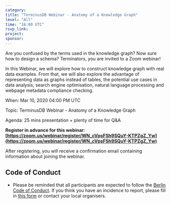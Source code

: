 ```yaml
---
category:
title: "TerminusDB Webinar - Anatomy of a Knowledge Graph"
level: "All"
time: "16:00 UTC"
rsvp_link:
project:
sponsor:
---
```


Are you confused by the terms used in the knowledge graph? Now sure how to design a schema? Terminators, you are invited to a Zoom webinar!

In this Webinar, we will explore how to construct knowledge graph with real data examples. From that, we will also explore the advantage of representing data as graphs instead of tables, the potential use cases in data analysis, search engine optimisation, natural language processing and webpage metadata compliance checking.

When: Mar 10, 2020 04:00 PM UTC

Topic: TerminusDB Webinar - Anatomy of a Knowledge Graph

Agenda: 25 mins presentation + plenty of time for Q&A

**Register in advance for this webinar:
[https://zoom.us/webinar/register/WN_cVpsFSh9SQuY-KTPZgZ_Yw](https://zoom.us/webinar/register/WN_cVpsFSh9SQuY-KTPZgZ_Yw)**

After registering, you will receive a confirmation email containing information about joining the webinar.


Code of Conduct
---------------

- Please be reminded that all participants are expected to follow the [Berlin Code of Conduct](https://berlincodeofconduct.org/). If you think you have an incidence to report, please fill in [this form](https://forms.gle/hJdQsUQ7VsWj1NMn7) or contact your local organisers.
